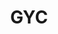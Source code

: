 ---
layout: page
title: GYC
description: Generate Your Counterfactuals - Towards Controlled Counterfactual Generation for Text
img: assets/img/projects/gyc.png
importance: 4
related_publications: true
redirect: https://research.ibm.com/blog/ai-bias-counterfactual-text
---